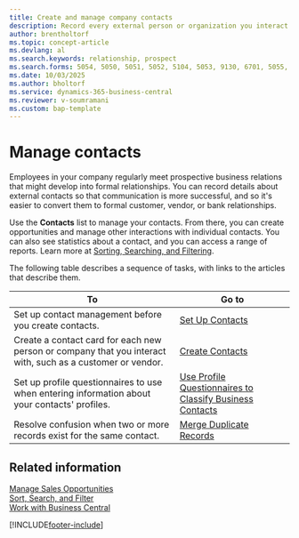 ```yaml
---
title: Create and manage company contacts
description: Record every external person or organization you interact with—such as prospects, customers, vendors, and consultants—as contacts to track relationship details and communications.
author: brentholtorf
ms.topic: concept-article
ms.devlang: al
ms.search.keywords: relationship, prospect
ms.search.forms: 5054, 5050, 5051, 5052, 5104, 5053, 9130, 6701, 5055, 1604
ms.date: 10/03/2025
ms.author: bholtorf
ms.service: dynamics-365-business-central
ms.reviewer: v-soumramani
ms.custom: bap-template
---
```


# Manage contacts

Employees in your company regularly meet prospective business relations that might develop into formal relationships. You can record details about external contacts so that communication is more successful, and so it's easier to convert them to formal customer, vendor, or bank relationships.

Use the **Contacts** list to manage your contacts. From there, you can create opportunities and manage other interactions with individual contacts. You can also see statistics about a contact, and you can access a range of reports. Learn more at [Sorting, Searching, and Filtering](ui-enter-criteria-filters.md).

The following table describes a sequence of tasks, with links to the articles that describe them.

| To | Go to |
|--|--|
| Set up contact management before you create contacts. | [Set Up Contacts](marketing-setup-contacts.md) |
| Create a contact card for each new person or company that you interact with, such as a customer or vendor. | [Create Contacts](marketing-create-contact-companies.md) |
| Set up profile questionnaires to use when entering information about your contacts' profiles. | [Use Profile Questionnaires to Classify Business Contacts](marketing-create-contact-profile-questionnaire.md) |
| Resolve confusion when two or more records exist for the same contact. | [Merge Duplicate Records](sales-how-merge-duplicate-records.md) |

## Related information

[Manage Sales Opportunities](marketing-manage-sales-opportunities.md)  
[Sort, Search, and Filter](ui-enter-criteria-filters.md)  
[Work with Business Central](ui-work-product.md)  

[!INCLUDE[footer-include](includes/footer-banner.md)]
